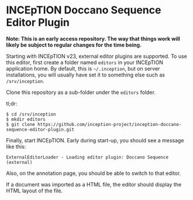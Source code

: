 # INCEpTION Doccano Sequence Editor Plugin

**Note: This is an early access repository. The way that things work will likely be subject to regular changes for the time being.** 

Starting with INCEpTION v23, external editor plugins are supported. To use this editor, first create a folder named `editors` in your INCEpTION application home. By default, this is `~/.inception`, but on server installations, you will usually have set it to something else such as `/srv/inception`.

Clone this repository as a sub-folder under the `editors` folder.

tl;dr: 

```
$ cd /srv/inception
$ mkdir editors
$ git clone https://github.com/inception-project/inception-doccano-sequence-editor-plugin.git
```

Finally, start INCEpTION. Early during start-up, you should see a message like this:

```
ExternalEditorLoader - Loading editor plugin: Doccano Sequence (external)
```

Also, on the annotation page, you should be able to switch to that editor.

If a document was imported as a HTML file, the editor should display the HTML layout of the file.
